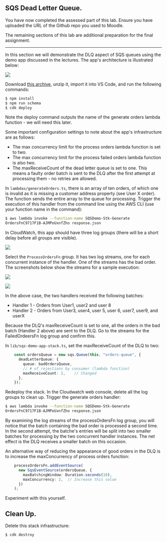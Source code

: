 ## SQS Dead Letter Queue.

You have now completed the assessed part of this lab. Ensure you have uploaded the URL of the Github repo you used to Moodle.

The remaining sections of this lab are additional preparation for the final assignment.

----------------------------

In this section we will demonstrate the DLQ aspect of SQS queues using the demo app discussed in the lectures. The app's architecture is illustrated below:

![][dlqdemo]

Download [this archive][sqsstart], unzip it, import it into VS Code, and run the following commands:

~~~bash
$ npm install
$ npm run schema
$ cdk deploy
~~~
Note the deploy command outputs the name of the generate orders lambda function - we will need this later.

Some important configuration settings to note about the app's infrastructure are  as follows:

+ The max concurrency limit for the process orders lambda function is set to two.
+ The max concurrency limit for the process failed orders lambda function is also two.
+ The maxReceiveCount of the dead letter queue is set to one. This means a faulty order batch is sent to the DLQ after the first attempt at processing them - no retries are allowed.


In `lambdas/generateOrders.ts`, there is an array of ten orders, of which one is invalid as it is missing a customer address property (see User X order). The function sends the entire array to the queue for processing. Trigger the execution of this handler from the command line using the AWS CLI (use your function name in the command):

~~~bash
$ aws lambda invoke --function-name SQSDemo-Stk-Generate
OrdersFnC9717F1B-AJMPoUxnfZho response.json
~~~

In CloudWatch, this app should have three log groups (there will be a short delay before all groups are visible). 

![][sqsgroups]

Select the `ProcessOrdersFn` group. It has two log streams, one for each concurrent instance of the handler. One of the streams has the bad order. The screenshots below show the streams for a sample execution:

![][sqsstream1]

![][sqsstream2]

In the above case, the two handlers received the following batches:

+ Handler 1 - Orders from User1, user2 and user 8
+ Handler 2 - Orders from User3, user4, user 5, user 6, user7, user9, and userX

Because the DLQ's maxReceiveCount is set to one, all the orders in the bad batch (Handler 2 above) are sent to the DLQ. Go to the streams for the FailedOrdeersFn log group and confirm this.

In `lib/sqs-demo-app-stack.ts`, set the maxReceiveCount of the DLQ to two:
~~~ts
    const ordersQueue = new sqs.Queue(this, "orders-queue", {
      deadLetterQueue: {
        queue: badOrdersQueue,
        // # of rejections by consumer (lambda function)
        maxReceiveCount: 2,    // Changed
      },
    });
~~~
Redeploy the stack. In the Cloudwatch web console, delete all the log groups to clean up.
Trigger the generate orders handler:
 ~~~bash
$ aws lambda invoke --function-name SQSDemo-Stk-Generate
OrdersFnC9717F1B-AJMPoUxnfZho response.json
~~~
By examining the log streams of the processOrdersFn log group, you will notice that the batch containing the bad order is processed a second time. In the second attempt, the batche's entries will be split into two smaller batches for processing by the two concurrent handler instances. The net effect is the DLQ receives a smaller batch on this occasion. 

An alternative way of reducing the appearance of good orders in the DLQ is to increase the 
maxConcurrency of process orders function:
~~~ts
    processOrdersFn.addEventSource(
      new SqsEventSource(ordersQueue, {
        maxBatchingWindow: Duration.seconds(10),
        maxConcurrency: 2,  // Increase this value
      })
    );
~~~
Experiment with this yourself.

## Clean Up.

Delete this stack infrastructure:
~~~bash
$ cdk destroy
~~~


[sqsstart]: ./img/sqsstart.zip
[dlqdemo]: ./img/dlqdemo.png
[sqsgroups]: ./img/sqsgroups.png
[sqsstream1]: ./img/sqsstream1.png
[sqsstream2]: ./img/sqsstream2.png
